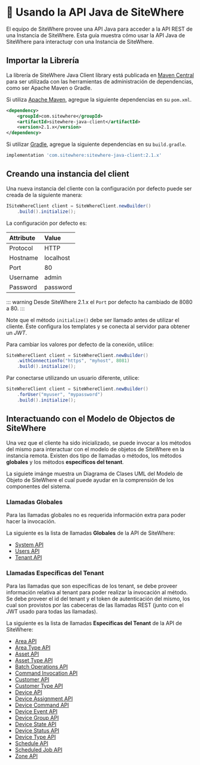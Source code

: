# :book: Usando la API Java de SiteWhere

<Seo/>

El equipo de SiteWhere provee una API Java para acceder a la API REST de una Instancia de SiteWhere.
Esta guía muestra cómo usar la API Java de SiteWhere para interactuqr con una Instancia de SiteWhere.

## Importar la Librería

La librería de SiteWhere Java Client library está publicada en [Maven Central](https://search.maven.org/search?q=a:sitewhere-java-client)
para ser utilizada con las herramientas de administración de dependencias, como ser Apache Maven o Gradle.

Si utiliza [Apache Maven](https://maven.apache.org/), agregue la siguiente dependencias en su `pom.xml`.

```xml
<dependency>
    <groupId>com.sitewhere</groupId>
    <artifactId>sitewhere-java-client</artifactId>
    <version>2.1.x</version>
</dependency>
```

Si utilizar [Gradle](https://gradle.org/), agregue la siguiente dependencias en su `build.gradle`.

```groovy
implementation 'com.sitewhere:sitewhere-java-client:2.1.x'
```

## Creando una instancia del client

Una nueva instancia del cliente con la configuración por defecto puede ser creada de la siguiente manera:

```java
ISiteWhereClient client = SiteWhereClient.newBuilder()
    .build().initialize();
```

La configuración por defecto es:

| Attribute   | Value        |
|:------------|:-------------|
| Protocol    | HTTP         |
| Hostname    | localhost    |
| Port        | 80           |
| Username    | admin        |
| Password    | password     |

::: warning
Desde SiteWhere 2.1.x el `Port` por defecto ha cambiado de 8080 a 80.
:::

Note que el método `initialize()` debe ser llamado antes de utilizar el cliente. Éste configura
los templates y se conecta al servidor para obtener un *JWT*.

Para cambiar los valores por defecto de la conexión, utilice:

```java
SiteWhereClient client = SiteWhereClient.newBuilder()
    .withConnectionTo("https", "myhost", 8081)
    .build().initialize();
```

Par conectarse utilizando un usuario diferente, utilice:

```java
SiteWhereClient client = SiteWhereClient.newBuilder()
    .forUser("myuser", "mypassword")
    .build().initialize();
```

## Interactuando con el Modelo de Objectos de SiteWhere

Una vez que el cliente ha sido inicializado, se puede invocar a los métodos del mismo para
interactuar con el modelo de objetos de SiteWhere en la instancia remota. Existen dos tipo
de llamadas o métodos, los métodos **globales** y los métodos **específicos del tenant**.

La siguiete imánge muestra un Diagrama de Clases UML del Modelo de Objeto de SiteWhere el cual
puede ayudar en la comprensión de los componentes del sistema.

<InlineImage src="/images/guide/api/object-model.png" caption="SiteWhere Object Model UML Class Diagram"/>

### Llamadas Globales

Para las llamadas globales no es requerida información extra para poder hacer la invocación.

La siguiente es la lista de llamadas **Globales** de la API de SiteWhere:

- [System API](./system-api/)
- [Users API](./user-api/)
- [Tenant API](./tenant-api/)

### Llamadas Específicas del Tenant

Para las llamadas que son específicas de los tenant, se debe proveer información relativa al tenant para
poder realizar la invocación al método. Se debe proveer el id del tenant y el token de autenticación del mismo,
los cual son provistos por las cabeceras de las llamadas REST (junto con el JWT usado para todas las llamadas).

La siguiente es la lista de llamadas **Específicas del Tenant** de la API de SiteWhere:

- [Area API](./area-api/)
- [Area Type API](./area-type-api/)
- [Asset API](./asset-api/)
- [Asset Type API](./asset-type-api/)
- [Batch Operations API](./batch-operations-api/)
- [Command Invocation API](./command-invocations-api/)
- [Customer API](./customer-api/)
- [Customer Type API](./customer-type-api/)
- [Device API](./device-api/)
- [Device Assignment API](./assignment-api/)
- [Device Command API](./device-command-api/)
- [Device Event API](./device-event-api/)
- [Device Group API](./device-group-api/)
- [Device State API](./device-state-api/)
- [Device Status API](./device-state-api/)
- [Device Type API](./device-type-api/)
- [Schedule API](./schedule-api/)
- [Scheduled Job API](./scheduled-job-api/)
- [Zone API](./zone-api/)
